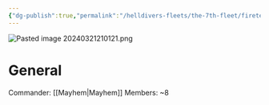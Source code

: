 ```yaml
---
{"dg-publish":true,"permalink":"/helldivers-fleets/the-7th-fleet/fireteam-x/","noteIcon":"","created":"2024-03-21T21:01:14.676+01:00","updated":"2024-03-24T01:04:39.682+01:00"}
---
```


![Pasted image 20240321210121.png](/img/user/z%20Images/Pasted%20image%2020240321210121.png)
# General
Commander: [[Mayhem\|Mayhem]]
Members: ~8
